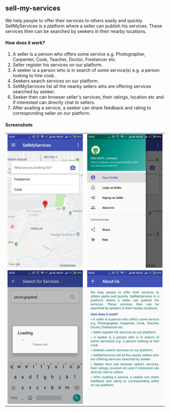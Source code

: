## sell-my-services

We help people to offer their services to others easily and quickly. SellMyServices is a platform where a seller can publish his
services. These services then can be searched by seekers in their nearby locations. 

#### How does it work?

1. A seller is a person who offers some service e.g. Photographer, Carpenter, Cook, Teacher, Doctor, Freelancer etc.
2. Seller register his services on our platform.
3. A seeker is a person who is in search of some service(s) e.g. a person looking to hire cook.
4. Seekers search services on our platform.
5. SellMyServices list all the nearby sellers who are offering services searched by seeker. 
6. Seeker then can browser seller's services, their ratings, location etc and if interested can directly chat to sellers.
7. After availing a service, a seeker can share feedback and rating to corresponding seller on our platform.


#### Screenshots

|  |  |
| --- | --- |
|![MainActivity](./screenshots/main-activity.png) | ![NavigationDrawer](./screenshots/navigation-drawer.png)|
|![SearchActivity](./screenshots/search-activity.png) | ![AboutUs](./screenshots/about-us.png)|